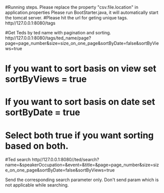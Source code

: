 #Running steps.
Please replace the property "csv.file.location" in application.properties
Please run BootStarter.java, it will automatically start the tomcat server.
#Please hit the url for geting unique tags.
	http//127.0.0.1:8080/tags
	
#Get Teds by ted name with pagination and sorting.
	http//127.0.0.1:8080/tags/ted_name/page?page=page_number&size=size_on_one_page&sortByDate=false&sortByViews=true
	
# If you want to sort basis on view set sortByViews = true
# If you want to sort basis on date set sortByDate = true
# Select both true if you want sorting based on both.

#Ted search
	http//127.0.0.1:8080//ted/search?name=<value>&speakerOccupation=<value>&event=<value>&title=<value>&page=page_number&size=size_on_one_page&sortByDate=false&sortByViews=true
	
	
Send the corresponding search parameter only. Don't send param which is not applicable while searching.
	